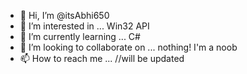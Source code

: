 - 👋 Hi, I’m @itsAbhi650
- 👀 I’m interested in ... Win32 API
- 🌱 I’m currently learning ... C#
- 💞️ I’m looking to collaborate on ... nothing! I'm a noob
- 📫 How to reach me ... //will be updated

<!---
itsAbhi650/itsAbhi650 is a ✨ special ✨ repository because its `README.md` (this file) appears on your GitHub profile.
You can click the Preview link to take a look at your changes.
--->
